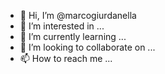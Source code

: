 - 👋 Hi, I’m @marcogiurdanella
- 👀 I’m interested in ...
- 🌱 I’m currently learning ...
- 💞️ I’m looking to collaborate on ...
- 📫 How to reach me ...

<!---
marcogiurdanella/marcogiurdanella is a ✨ special ✨ repository because its `README.md` (this file) appears on your GitHub profile.
You can click the Preview link to take a look at your changes.
--->
